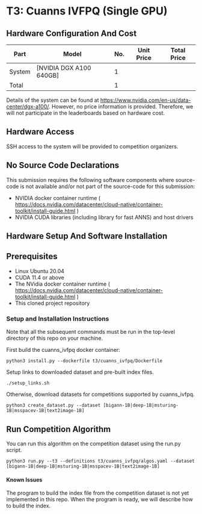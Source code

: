 # T3: Cuanns IVFPQ (Single GPU)

## Hardware Configuration And Cost

|Part           |Model                                      |No. |Unit Price                          |Total Price|
|---------------|-------------------------------------------|----|------------------------------------|-----------|
|System         |[NVIDIA DGX A100 640GB]                    |   1|                                    |           |
|Total          |                                           |   1|                                    |           |

Details of the system can be found at https://www.nvidia.com/en-us/data-center/dgx-a100/. However, no price information is provided. Therefore, we will not participate in the leaderboards based on hardware cost.

## Hardware Access

SSH access to the system will be provided to competition organizers.

## No Source Code Declarations

This submission requires the following software components where source-code is not available and/or not part of the source-code for this submission:
* NVIDIA docker container runtime ( https://docs.nvidia.com/datacenter/cloud-native/container-toolkit/install-guide.html )
* NVIDIA CUDA libraries (including library for fast ANNS) and host drivers

## Hardware Setup And Software Installation

## Prerequisites

* Linux Ubuntu 20.04
* CUDA 11.4 or above
* The NVidia docker container runtime ( https://docs.nvidia.com/datacenter/cloud-native/container-toolkit/install-guide.html )
* This cloned project repository

### Setup and Installation Instructions

Note that all the subsequent commands must be run in the top-level directory of this repo on your machine.

First build the cuanns_ivfpq docker container:
```
python3 install.py --dockerfile t3/cuanns_ivfpq/Dockerfile
```
Setup links to downloaded dataset and pre-built index files.
```
./setup_links.sh
```
Otherwise, download datasets for competitions supported by cuanns_ivfpq.
```
python3 create_dataset.py --dataset [bigann-1B|deep-1B|msturing-1B|msspacev-1B|text2image-1B]
```

## Run Competition Algorithm

You can run this algorithm on the competition dataset using the run.py script.
```
python3 run.py --t3 --definitions t3/cuanns_ivfpq/algos.yaml --dataset [bigann-1B|deep-1B|msturing-1B|msspacev-1B|text2image-1B]
```

#### Known Issues

The program to build the index file from the competition dataset is not yet implemented in this repo. When the program is ready, we will describe how to build the index.
